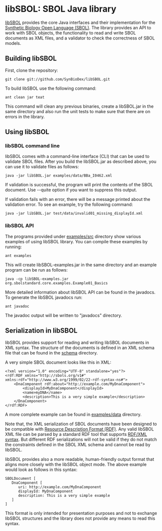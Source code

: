 # libSBOL: SBOL Java library

[libSBOL](https://github.com/SynBioDex/libSBOLcore) provides the core Java interfaces and their implementation for 
the [Synthetic Biology Open Language (SBOL)](http://www.sbolstandard.org/specification). The library provides an API to 
work with SBOL objects, the functionality to read and write SBOL documents as XML files, and a validator to check the 
correctness of SBOL models. 

## Building libSBOL

First, clone the repository:

    git clone git://github.com/SynBioDex/libSBOL.git

To build libSBOL use the following command:

    ant clean jar teat

This command will clean any previous binaries, create a libSBOL.jar in the same directory and also run the unit tests 
to make sure that there are on errors in the library.    

## Using libSBOL


### libSBOL command line

libSBOL comes with a command-line interface (CLI) that can be used to validate SBOL files. After you build the 
libSBOL.jar as described above, you can use it to validate files as follows:

    java -jar libSBOL.jar examples/data/BBa_I0462.xml
    
If validation is successful, the program will print the contents of the SBOL document. Use --quite option if you want to
suppress this output. 

If validation fails with an error, there will be a message printed about the validation error. To see an example, try
the following command: 
    
    java -jar libSBOL.jar test/data/invalid01_missing_displayId.xml
    
### libSBOL API    

The programs provided under [examples/src](https://github.com/SynBioDex/libSBOLcore/tree/master/examples/src/org/sbolstandard/core/examples) 
directory show various examples of using libSBOL library. You can compile these examples by running:

    ant examples

This will create libSBOL-examples.jar in the same directory and an example program can be run as follows: 
    
    java -cp libSBOL-examples.jar org.sbolstandard.core.examples.Example01_Basics

More detailed information about libSBOL API can be found in the javadocs. To generate the libSBOL javadocs run:

    ant javadoc
    
The javadoc output will be written to "javadocs" directory. 
    
## Serialization in libSBOL

libSBOL provides support for reading and writing libSBOL documents in XML syntax. The structure of the documents is 
defined in an XML schema file that can be found in the [schema](https://github.com/SynBioDex/libSBOLcore/tree/master/schema) directory. 
    
A very simple SBOL document looks like this in XML:
    
    <?xml version="1.0" encoding="UTF-8" standalone="yes"?>
    <rdf:RDF xmlns="http://sbols.org/v1#" xmlns:rdf="http://www.w3.org/1999/02/22-rdf-syntax-ns#">
        <DnaComponent rdf:about="http://example.com/MyDnaComponent">
            <displayId>MyDnaComponent</displayId>
            <name>myDNA</name>
            <description>This is a very simple example</description>
        </DnaComponent>
    </rdf:RDF>
    
A more complete example can be found in [examples/data](https://github.com/SynBioDex/libSBOLcore/tree/master/examples/data)
directory.     

Note that, the XML serialization of SBOL documents have been designed to be compatible with 
[Resource Description Format (RDF)](http://www.w3.org/RDF/). Any valid libSBOL XML file can be parsed by a standard RDF
tool that supports [RDF/XML syntax](http://www.w3.org/TR/REC-rdf-syntax/). But different RDF serializations will not be
valid if they do not match the constraints defined in the SBOL XML schema and cannot be read by libSBOL. 
        
libSBOL provides also a more readable, human-friendly output format that aligns more closely with the libSBOL object 
mode. The above example would look as follows in this syntax:
     
    SBOLDocument [
       DnaComponent [
          uri: http://example.com/MyDnaComponent
          displayId: MyDnaComponent
          description: This is a very simple example
       ]
    ]  
    
This format is only intended for presentation purposes and not to exchange libSBOL structures and the library does not 
provide any means to read this syntax.    